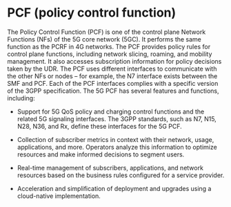 # PCF (policy control function)

The Policy Control Function (PCF) is one of the control plane Network Functions (NFs) of the 5G core network (5GC). It performs the same function as the PCRF in 4G networks. The PCF provides policy rules for control plane functions, including network slicing, roaming, and mobility management. It also accesses subscription information for policy decisions taken by the UDR.
The PCF uses different interfaces to communicate with the other NFs or nodes – for example, the N7 interface exists between the SMF and PCF. Each of the PCF interfaces complies with a specific version of the 3GPP specification.
The 5G PCF has several features and functions, including:

   - Support for 5G QoS policy and charging control functions and the related 5G signaling interfaces. The 3GPP standards, such as N7, N15, N28, N36, and Rx, define these interfaces for the 5G PCF.

   - Collection of subscriber metrics in context with their network, usage, applications, and more. Operators analyze this information to optimize resources and make informed decisions to segment users.

   - Real-time management of subscribers, applications, and network resources based on the business rules configured for a service provider.

   - Acceleration and simplification of deployment and upgrades using a cloud-native implementation.

